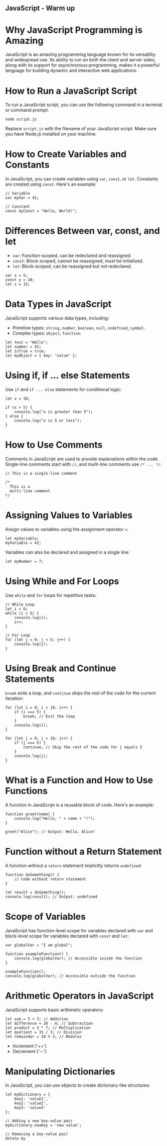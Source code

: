 ## JavaScript - Warm up
# Why JavaScript Programming is Amazing
JavaScript is an amazing programming language known for its versatility and widespread use. Its ability to run on both the client and server sides, along with its support for asynchronous programming, makes it a powerful language for building dynamic and interactive web applications.

# How to Run a JavaScript Script
To run a JavaScript script, you can use the following command in a terminal or command prompt:

```
node script.js
```

Replace `script.js` with the filename of your JavaScript script. Make sure you have Node.js installed on your machine.

# How to Create Variables and Constants
In JavaScript, you can create variables using `var`, `const`, or `let`. Constants are created using `const`. Here's an example:

```
// Variable
var myVar = 42;

// Constant
const myConst = "Hello, World!";
```

# Differences Between var, const, and let
- `var`: Function-scoped, can be redeclared and reassigned.
- `const`: Block-scoped, cannot be reassigned, must be initialized.
- `let`: Block-scoped, can be reassigned but not redeclared.

```
var x = 5;
const y = 10;
let z = 15;
```

# Data Types in JavaScript
JavaScript supports various data types, including:
- Primitive types: `string`, `number`, `boolean`, `null`, `undefined`, `symbol`.
- Complex types: `object`, `function`.

```
let text = "Hello";
let number = 42;
let isTrue = true;
let myObject = { key: "value" };
```

# Using if, if ... else Statements
Use `if` and `if ... else` statements for conditional logic:

```
let x = 10;

if (x > 5) {
    console.log("x is greater than 5");
} else {
    console.log("x is 5 or less");
}
```

# How to Use Comments
Comments in JavaScript are used to provide explanations within the code. Single-line comments start with `//`, and multi-line comments use `/* ... */`.

```
// This is a single-line comment

/*
  This is a
  multi-line comment
*/
```

# Assigning Values to Variables
Assign values to variables using the assignment operator `=`:

```
let myVariable;
myVariable = 42;
```

Variables can also be declared and assigned in a single line:

```
let myNumber = 7;
```

# Using While and For Loops
Use `while` and `for` loops for repetitive tasks:

```
// While Loop
let i = 0;
while (i < 5) {
    console.log(i);
    i++;
}

// For Loop
for (let j = 0; j < 5; j++) {
    console.log(j);
}
```

# Using Break and Continue Statements
`break` exits a loop, and `continue` skips the rest of the code for the current iteration:

```
for (let i = 0; i < 10; i++) {
    if (i === 5) {
        break; // Exit the loop
    }
    console.log(i);
}

for (let j = 0; j < 10; j++) {
    if (j === 5) {
        continue; // Skip the rest of the code for j equals 5
    }
    console.log(j);
}
```

# What is a Function and How to Use Functions
A function in JavaScript is a reusable block of code. Here's an example:

```
function greet(name) {
    console.log("Hello, " + name + "!");
}

greet("Alice"); // Output: Hello, Alice!
```

# Function without a Return Statement
A function without a `return` statement implicitly returns `undefined`:

```
function doSomething() {
    // Code without return statement
}

let result = doSomething();
console.log(result); // Output: undefined
```

# Scope of Variables
JavaScript has function-level scope for variables declared with `var` and block-level scope for variables declared with `const` and `let`:

```
var globalVar = "I am global";

function exampleFunction() {
    console.log(globalVar); // Accessible inside the function
}

exampleFunction();
console.log(globalVar); // Accessible outside the function
```

# Arithmetic Operators in JavaScript
JavaScript supports basic arithmetic operators:

```
let sum = 5 + 3; // Addition
let difference = 10 - 4; // Subtraction
let product = 3 * 7; // Multiplication
let quotient = 15 / 3; // Division
let remainder = 10 % 3; // Modulus
```

- Increment ('++')
- Decrement ('--')

# Manipulating Dictionaries
In JavaScript, you can use objects to create dictionary-like structures:

```
let myDictionary = {
    key1: 'value1',
    key2: 'value2',
    key3: 'value3'
};

// Adding a new key-value pair
myDictionary.newKey = 'new value';

// Removing a key-value pair
delete my
```
